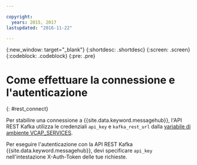 ```yaml
---

copyright:
  years: 2015, 2017
lastupdated: "2016-11-22"

---
```


{:new_window: target="_blank"}
{:shortdesc: .shortdesc}
{:screen: .screen}
{:codeblock: .codeblock}
{:pre: .pre}

# Come effettuare la connessione e l'autenticazione
{: #rest_connect}

Per stabilire una connessione a {{site.data.keyword.messagehub}}, l'API REST Kafka utilizza le credenziali <code>api_key</code> e <code>kafka_rest_url</code>
dalla [variabile di ambiente VCAP_SERVICES](/docs/services/MessageHub/messagehub071.html).

Per eseguire l'autenticazione con la API REST Kafka {{site.data.keyword.messagehub}}, devi specificare
                <code>api_key</code> nell'intestazione X-Auth-Token delle tue richieste.
